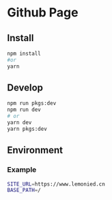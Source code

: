 # Github Page

## Install
```bash
npm install
#or
yarn
```

## Develop
```bash
npm run pkgs:dev
npm run dev
# or
yarn dev
yarn pkgs:dev
```

## Environment

### Example
```bash
SITE_URL=https://www.lemonied.cn
BASE_PATH=/
```
